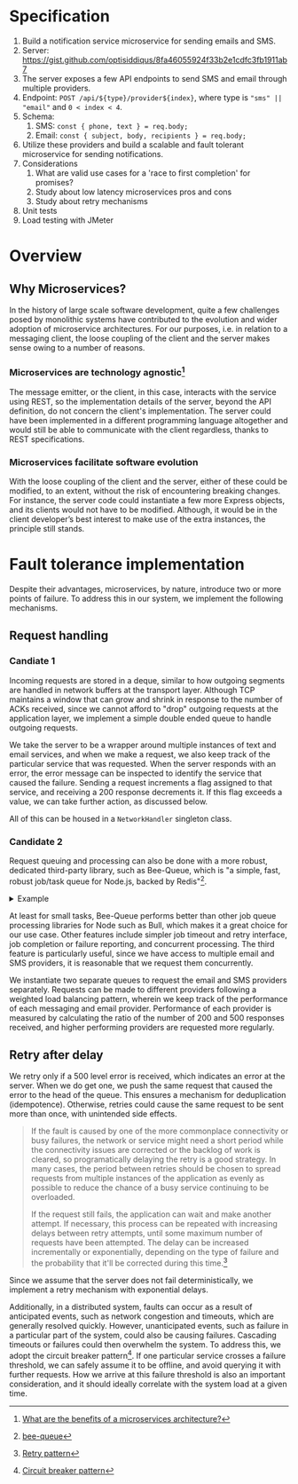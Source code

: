 # Specification

1. Build a notification service microservice for sending emails and SMS.
2. Server: https://gist.github.com/optisiddiqus/8fa46055924f33b2e1cdfc3fb1911ab7
3. The server exposes a few API endpoints to send SMS and email through multiple
   providers.
4. Endpoint: `POST /api/${type}/provider${index}`, where type is
   `"sms" || "email"` and `0 < index < 4`.
5. Schema:
   1. SMS: `const { phone, text } = req.body;`
   2. Email: `const { subject, body, recipients } = req.body;`
6. Utilize these providers and build a scalable and fault tolerant microservice
   for sending notifications.
7. Considerations
   1. What are valid use cases for a 'race to first completion' for promises?
   2. Study about low latency microservices pros and cons
   3. Study about retry mechanisms
8. Unit tests
9. Load testing with JMeter

# Overview

## Why Microservices?

In the history of large scale software development, quite a few challenges posed
by monolithic systems have contributed to the evolution and wider adoption of
microservice architectures. For our purposes, i.e. in relation to a messaging
client, the loose coupling of the client and the server makes sense owing to a
number of reasons.

### Microservices are technology agnostic[^1]

The message emitter, or the client, in this case, interacts with the service
using REST, so the implementation details of the server, beyond the API
definition, do not concern the client's implementation. The server could have
been implemented in a different programming language altogether and would still
be able to communicate with the client regardless, thanks to REST
specifications.

### Microservices facilitate software evolution

With the loose coupling of the client and the server, either of these could be
modified, to an extent, without the risk of encountering breaking changes. For
instance, the server code could instantiate a few more Express objects, and its
clients would not have to be modified. Although, it would be in the client
developer’s best interest to make use of the extra instances, the principle
still stands.

# Fault tolerance implementation

Despite their advantages, microservices, by nature, introduce two or more points
of failure. To address this in our system, we implement the following
mechanisms.

## Request handling

### Candiate 1

Incoming requests are stored in a deque, similar to how outgoing segments are
handled in network buffers at the transport layer. Although TCP maintains a
window that can grow and shrink in response to the number of ACKs received,
since we cannot afford to "drop" outgoing requests at the application layer, we
implement a simple double ended queue to handle outgoing requests.

We take the server to be a wrapper around multiple instances of text and email
services, and when we make a request, we also keep track of the particular
service that was requested. When the server responds with an error, the error
message can be inspected to identify the service that caused the failure.
Sending a request increments a flag assigned to that service, and receiving a
200 response decrements it. If this flag exceeds a value, we can take further
action, as discussed below.

All of this can be housed in a `NetworkHandler` singleton class.

### Candidate 2

Request queuing and processing can also be done with a more robust, dedicated
third-party library, such as Bee-Queue, which is "a simple, fast, robust
job/task queue for Node.js, backed by Redis"[^2].

<details>
<summary>Example</summary>

```js
var Queue = require("bee-queue");
var queue = new Queue("example");

var job = queue.createJob({ x: 2, y: 3 }).save();
job.on("succeeded", function (result) {
  console.log("Received result for job " + job.id + ": " + result);
});

// Process jobs from as many servers or processes as you like
queue.process(function (job, done) {
  console.log("Processing job " + job.id);
  return done(null, job.data.x + job.data.y);
});
```

</details>

At least for small tasks, Bee-Queue performs better than other job queue
processing libraries for Node such as Bull, which makes it a great choice for
our use case. Other features include simpler job timeout and retry interface,
job completion or failure reporting, and concurrent processing. The third
feature is particularly useful, since we have access to multiple email and SMS
providers, it is reasonable that we request them concurrently.

We instantiate two separate queues to request the email and SMS providers
separately. Requests can be made to different providers following a weighted
load balancing pattern, wherein we keep track of the performance of each
messaging and email provider. Performance of each provider is measured by
calculating the ratio of the number of 200 and 500 responses received, and
higher performing providers are requested more regularly.

## Retry after delay

We retry only if a 500 level error is received, which indicates an error at the
server. When we do get one, we push the same request that caused the error to
the head of the queue. This ensures a mechanism for deduplication (idempotence).
Otherwise, retries could cause the same request to be sent more than once, with
unintended side effects.

> If the fault is caused by one of the more commonplace connectivity or busy
> failures, the network or service might need a short period while the
> connectivity issues are corrected or the backlog of work is cleared, so
> programatically delaying the retry is a good strategy. In many cases, the
> period between retries should be chosen to spread requests from multiple
> instances of the application as evenly as possible to reduce the chance of a
> busy service continuing to be overloaded.
>
> If the request still fails, the application can wait and make another attempt.
> If necessary, this process can be repeated with increasing delays between
> retry attempts, until some maximum number of requests have been attempted. The
> delay can be increased incrementally or exponentially, depending on the type
> of failure and the probability that it'll be corrected during this time.[^3]

Since we assume that the server does not fail deterministically, we implement a
retry mechanism with exponential delays.

Additionally, in a distributed system, faults can occur as a result of
anticipated events, such as network congestion and timeouts, which are generally
resolved quickly. However, unanticipated events, such as failure in a particular
part of the system, could also be causing failures. Cascading timeouts or
failures could then overwhelm the system. To address this, we adopt the circuit
breaker pattern[^4]. If one particular service crosses a failure threshold, we
can safely assume it to be offline, and avoid querying it with further requests.
How we arrive at this failure threshold is also an important consideration, and
it should ideally correlate with the system load at a given time.

[^1]:
    [What are the benefits of a microservices architecture?](https://about.gitlab.com/blog/2022/09/29/what-are-the-benefits-of-a-microservices-architecture/)

[^2]: [bee-queue](https://www.npmjs.com/package/bee-queue/v/0.3.0)
[^3]:
    [Retry pattern](https://learn.microsoft.com/en-us/azure/architecture/patterns/retry)

[^4]:
    [Circuit breaker pattern](https://docs.aws.amazon.com/prescriptive-guidance/latest/cloud-design-patterns/circuit-breaker.html)
